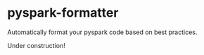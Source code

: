 # pyspark-formatter
Automatically format your pyspark code based on best practices.

Under construction!